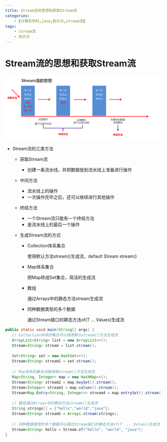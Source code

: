 ```yaml
---
title: Stream流的思想和获取Stream流
categories:
    - [计算机学科,java,知识点,stream流]
tags:
    - stream流
    - 知识点
---
```


# Stream流的思想和获取Stream流



![image-20240227152340813](https://raw.githubusercontent.com/PigPigLetsGo/imeages/master/image-20240227152340813.png)

-  Stream流的三类方法

   -  获取Stream流

      -  创建一条流水线，并把数据放到流水线上准备进行操作

   -  中间方法

      -  流水线上的操作
      -  一次操作完毕之后，还可以继续进行其他操作

   -  终结方法

      -  一个Stream流只能有一个终结方法
      -  是流水线上的最后一个操作

   -  生成Stream流的方式

      -  Collection体系集合

         使用默认方法stream()生成流，default Stream<E> stream()

      -  Map体系集合

         把Map转成Set集合，简洁的生成流

      -  数组

         通过Arrays中的静态方法stream生成流

      -  同种数据类型的多个数据

         通过Stream接口的静态方法of(T ... Values)生成流

```java
public static void main(String[] args) {
   // Collection体系的集合可以使用默认stream()方法生成流
   ArrayList<String> list = new ArrayList<>();
   Stream<String> stream = list.stream();

   Set<String> set = new HashSet<>();
   Stream<String> stream1 = set.stream();

   // Map体系的集合间接调用stream()方法生成流
   Map<String, Integer> map = new HashMap<>();
   Stream<String> stream2 = map.keySet().stream();
   Stream<Integer> stream3 = map.values().stream();
   Stream<Map.Entry<String, Integer>> stream4 = map.entrySet().stream();

   // 数组通过Arrays中的静态方法stream()生成流
   String strings[] = {"hello","world","java"};
   Stream<String> stream5 = Arrays.stream(strings);

   // 同种数据类型的多个数据可以通过Stream接口的静态方法of(T ... Values)生成流
   Stream<String> hello = Stream.of("hello", "world", "java");
}
```

